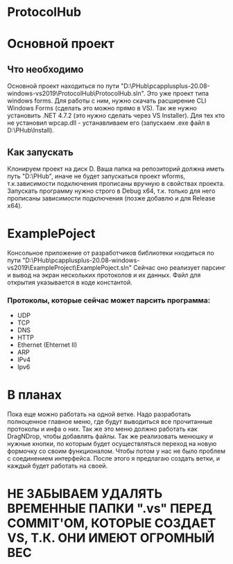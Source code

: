 # ProtocolHub

<h1>Основной проект</h1>
<h2>Что необходимо</h2>
<p>Основной проект находиться по пути "D:\PHub\pcapplusplus-20.08-windows-vs2019\ProtocolHub\ProtocolHub.sln".
Это уже проект типа windows forms. Для работы с ним, нужно скачать расширение CLI Windows Forms (сделать это можно прямо в VS).
Так же нужно установить .NET 4.7.2 (это нужно сделать через VS Installer).
Для тех кто не установил wpcap.dll - устанавливаем его (запускаем .exe файл в D:\PHub\Install).</p>

<h2>Как запускать</h2>
<p>Клонируем проект на диск D. Ваша папка на репозиторий должна иметь путь "D:\PHub", иначе не будет запускаться проект wforms,
т.к.зависимости подключения прописаны вручную в свойствах проекта. Запускать программу нужно строго в Debug x64,
т.к. только для него прописаны зависимости подключения (позже добавлю и для Release x64).</p>

<h1>ExamplePoject</h1>
<p>Консольное приложение от разработчиков библиотеки нходиться по пути "D:\PHub\pcapplusplus-20.08-windows-vs2019\ExampleProject\ExamplePoject.sln"
Сейчас оно реализует парсинг и вывод на экран нескольких протоколов и их данных. Файл для открытия указывается в коде константой.</p>
<h3>Протоколы, которые сейчас может парсить программа:</h3>
<ul>
<li>UDP</li>
<li>TCP</li>
<li>DNS</li>
<li>HTTP</li>
<li>Ethernet (Ehternet II)</li>
<li>ARP</li>
<li>IPv4</li>
<li>Ipv6</li>
</ul>

<h1>В планах</h1>
Пока еще можно работать на одной ветке. Надо разработать полноценное главное меню, где будут выводиться все прочитанные протоколы и инфа о них.
Так же это меню должно работать как DragNDrop, чтобы добавлять файлы. Так же реализовать менюшку и нужные кнопки, по которым будет осуществляться
переход на новую формочку со своим функционалом. Чтобы потом у нас не было проблем с соединением интерфейса.
После этого я предлагаю создать ветки, и каждый будет работать на своей.

<h1>НЕ ЗАБЫВАЕМ УДАЛЯТЬ ВРЕМЕННЫЕ ПАПКИ ".vs" ПЕРЕД COMMIT'ОМ, КОТОРЫЕ СОЗДАЕТ VS, Т.К. ОНИ ИМЕЮТ ОГРОМНЫЙ ВЕС</h1>